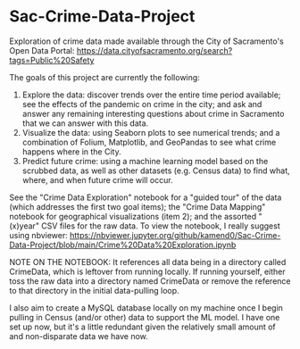 # Sac-Crime-Data-Project
Exploration of crime data made available through the City of Sacramento's Open Data Portal: https://data.cityofsacramento.org/search?tags=Public%20Safety

The goals of this project are currently the following:
  1. Explore the data: discover trends over the entire time period available; see the effects of the pandemic on crime in the city; and ask and answer any remaining interesting questions about crime in Sacramento that we can answer with this data.
  2. Visualize the data: using Seaborn plots to see numerical trends; and a combination of Folium, Matplotlib, and GeoPandas to see what crime happens where in the City.
  3. Predict future crime: using a machine learning model based on the scrubbed data, as well as other datasets (e.g. Census data) to find what, where, and when future crime will occur.

See the "Crime Data Exploration" notebook for a "guided tour" of the data (which addresses the first two goal items); the "Crime Data Mapping" notebook for geographical visualizations (item 2); and the assorted "(x)year" CSV files for the raw data. To view the notebook, I really suggest using nbviewer: https://nbviewer.jupyter.org/github/kamend0/Sac-Crime-Data-Project/blob/main/Crime%20Data%20Exploration.ipynb

NOTE ON THE NOTEBOOK: It references all data being in a directory called CrimeData, which is leftover from running locally. If running yourself, either toss the raw data into a directory named CrimeData or remove the reference to that directory in the initial data-pulling loop.

I also aim to create a MySQL database locally on my machine once I begin pulling in Census (and/or other) data to support the ML model. I have one set up now, but it's a little redundant given the relatively small amount of and non-disparate data we have now.
